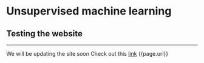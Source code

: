 # Unsupervised machine learning
## Testing the website

---------------
We will be updating the site soon
Check out this [link](clusteringresults.md)
{{page.url}}